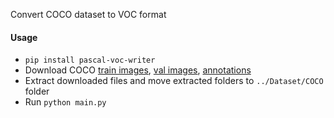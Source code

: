Convert COCO dataset to VOC format

#### Usage

* `pip install pascal-voc-writer`
* Download COCO [train images](http://images.cocodataset.org/zips/train2017.zip),
  [val images](http://images.cocodataset.org/zips/val2017.zip), [annotations](http://images.cocodataset.org/annotations/annotations_trainval2017.zip)
* Extract downloaded files and move extracted folders to `../Dataset/COCO` folder
* Run `python main.py`